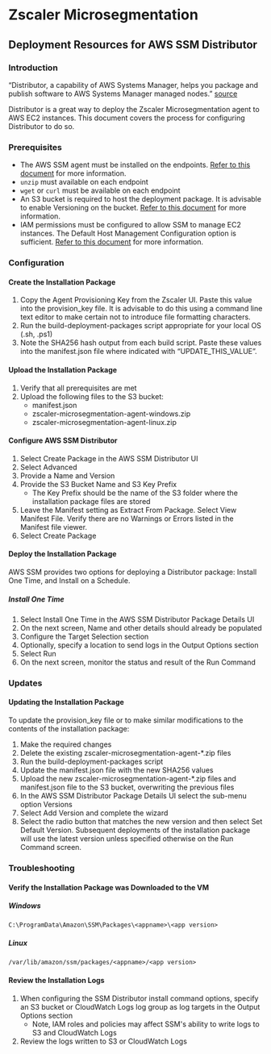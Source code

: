 # Zscaler Microsegmentation

## Deployment Resources for AWS SSM Distributor

### Introduction
“Distributor, a capability of AWS Systems Manager, helps you package and publish software to AWS Systems Manager managed nodes.” [source](https://docs.aws.amazon.com/systems-manager/latest/userguide/distributor.html)

Distributor is a great way to deploy the Zscaler Microsegmentation agent to AWS EC2 instances. This document covers the process for configuring Distributor to do so.

### Prerequisites
* The AWS SSM agent must be installed on the endpoints. [Refer to this document](https://docs.aws.amazon.com/systems-manager/latest/userguide/ssm-agent.html) for more information.
* `unzip` must available on each endpoint
* `wget` or `curl` must be available on each endpoint
* An S3 bucket is required to host the deployment package. It is advisable to enable Versioning on the bucket. [Refer to this document](https://docs.aws.amazon.com/AmazonS3/latest/userguide/GetStartedWithS3.html#creating-bucket) for more information. 
* IAM permissions must be configured to allow SSM to manage EC2 instances. The Default Host Management Configuration option is sufficient. [Refer to this document](https://docs.aws.amazon.com/systems-manager/latest/userguide/setup-instance-permissions.html) for more information.

### Configuration

#### Create the Installation Package

1. Copy the Agent Provisioning Key from the Zscaler UI. Paste this value into the provision_key file. It is advisable to do this using a command line text editor to make certain not to introduce file formatting characters.
2. Run the build-deployment-packages script appropriate for your local OS (.sh, .ps1)
3. Note the SHA256 hash output from each build script. Paste these values into the manifest.json file where indicated with “UPDATE_THIS_VALUE”.

#### Upload the Installation Package

1. Verify that all prerequisites are met
2. Upload the following files to the S3 bucket:
    * manifest.json
    * zscaler-microsegmentation-agent-windows.zip
    * zscaler-microsegmentation-agent-linux.zip

#### Configure AWS SSM Distributor

1. Select Create Package in the AWS SSM Distributor UI
2. Select Advanced
3. Provide a Name and Version
4. Provide the S3 Bucket Name and S3 Key Prefix
    * The Key Prefix should be the name of the S3 folder where the installation package files are stored
5. Leave the Manifest setting as Extract From Package. Select View Manifest File. Verify there are no Warnings or Errors listed in the Manifest file viewer.
6. Select Create Package

#### Deploy the Installation Package

AWS SSM provides two options for deploying a Distributor package: Install One Time, and Install on a Schedule.

##### Install One Time

1. Select Install One Time in the AWS SSM Distributor Package Details UI
2. On the next screen, Name and other details should already be populated
3. Configure the Target Selection section
4. Optionally, specify a location to send logs in the Output Options section
5. Select Run
6. On the next screen, monitor the status and result of the Run Command

### Updates 

#### Updating the Installation Package

To update the provision_key file or to make similar modifications to the contents of the installation package: 
1. Make the required changes
2. Delete the existing zscaler-microsegmentation-agent-*.zip files
3. Run the build-deployment-packages script
4. Update the manifest.json file with the new SHA256 values
5. Upload the new zscaler-microsegmentation-agent-*.zip files and manifest.json file to the S3 bucket, overwriting the previous files
6. In the AWS SSM Distributor Package Details UI select the sub-menu option Versions
7. Select Add Version and complete the wizard
8. Select the radio button that matches the new version and then select Set Default Version. Subsequent deployments of the installation package will use the latest version unless specified otherwise on the Run Command screen.

### Troubleshooting

#### Verify the Installation Package was Downloaded to the VM

##### Windows

`C:\ProgramData\Amazon\SSM\Packages\<appname>\<app version>`

##### Linux

`/var/lib/amazon/ssm/packages/<appname>/<app version>`

#### Review the Installation Logs

1. When configuring the SSM Distributor install command options, specify an S3 bucket or CloudWatch Logs log group as log targets in the Output Options section
    * Note, IAM roles and policies may affect SSM's ability to write logs to S3 and CloudWatch Logs
2. Review the logs written to S3 or CloudWatch Logs
